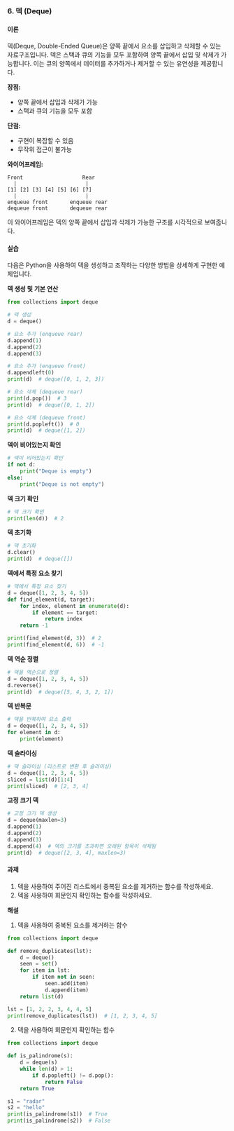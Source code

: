 ### 6. 덱 (Deque)

#### 이론

덱(Deque, Double-Ended Queue)은 양쪽 끝에서 요소를 삽입하고 삭제할 수 있는 자료구조입니다. 덱은 스택과 큐의 기능을 모두 포함하여 양쪽 끝에서 삽입 및 삭제가 가능합니다. 이는 큐의 양쪽에서 데이터를 추가하거나 제거할 수 있는 유연성을 제공합니다.

**장점:**
- 양쪽 끝에서 삽입과 삭제가 가능
- 스택과 큐의 기능을 모두 포함

**단점:**
- 구현이 복잡할 수 있음
- 무작위 접근이 불가능

**와이어프레임:**

```
Front                   Rear
  |                      |
[1] [2] [3] [4] [5] [6] [7]
  |                      |
enqueue front       enqueue rear
dequeue front       dequeue rear
```

이 와이어프레임은 덱의 양쪽 끝에서 삽입과 삭제가 가능한 구조를 시각적으로 보여줍니다.

#### 실습

다음은 Python을 사용하여 덱을 생성하고 조작하는 다양한 방법을 상세하게 구현한 예제입니다.

**덱 생성 및 기본 연산**

```python
from collections import deque

# 덱 생성
d = deque()

# 요소 추가 (enqueue rear)
d.append(1)
d.append(2)
d.append(3)

# 요소 추가 (enqueue front)
d.appendleft(0)
print(d)  # deque([0, 1, 2, 3])

# 요소 삭제 (dequeue rear)
print(d.pop())  # 3
print(d)  # deque([0, 1, 2])

# 요소 삭제 (dequeue front)
print(d.popleft())  # 0
print(d)  # deque([1, 2])
```

**덱이 비어있는지 확인**

```python
# 덱이 비어있는지 확인
if not d:
    print("Deque is empty")
else:
    print("Deque is not empty")
```

**덱 크기 확인**

```python
# 덱 크기 확인
print(len(d))  # 2
```

**덱 초기화**

```python
# 덱 초기화
d.clear()
print(d)  # deque([])
```

**덱에서 특정 요소 찾기**

```python
# 덱에서 특정 요소 찾기
d = deque([1, 2, 3, 4, 5])
def find_element(d, target):
    for index, element in enumerate(d):
        if element == target:
            return index
    return -1

print(find_element(d, 3))  # 2
print(find_element(d, 6))  # -1
```

**덱 역순 정렬**

```python
# 덱을 역순으로 정렬
d = deque([1, 2, 3, 4, 5])
d.reverse()
print(d)  # deque([5, 4, 3, 2, 1])
```

**덱 반복문**

```python
# 덱을 반복하여 요소 출력
d = deque([1, 2, 3, 4, 5])
for element in d:
    print(element)
```

**덱 슬라이싱**

```python
# 덱 슬라이싱 (리스트로 변환 후 슬라이싱)
d = deque([1, 2, 3, 4, 5])
sliced = list(d)[1:4]
print(sliced)  # [2, 3, 4]
```

**고정 크기 덱**

```python
# 고정 크기 덱 생성
d = deque(maxlen=3)
d.append(1)
d.append(2)
d.append(3)
d.append(4)  # 덱의 크기를 초과하면 오래된 항목이 삭제됨
print(d)  # deque([2, 3, 4], maxlen=3)
```

#### 과제

1. 덱을 사용하여 주어진 리스트에서 중복된 요소를 제거하는 함수를 작성하세요.
2. 덱을 사용하여 회문인지 확인하는 함수를 작성하세요.

**해설**

1. 덱을 사용하여 중복된 요소를 제거하는 함수

```python
from collections import deque

def remove_duplicates(lst):
    d = deque()
    seen = set()
    for item in lst:
        if item not in seen:
            seen.add(item)
            d.append(item)
    return list(d)

lst = [1, 2, 2, 3, 4, 4, 5]
print(remove_duplicates(lst))  # [1, 2, 3, 4, 5]
```

2. 덱을 사용하여 회문인지 확인하는 함수

```python
from collections import deque

def is_palindrome(s):
    d = deque(s)
    while len(d) > 1:
        if d.popleft() != d.pop():
            return False
    return True

s1 = "radar"
s2 = "hello"
print(is_palindrome(s1))  # True
print(is_palindrome(s2))  # False
```
